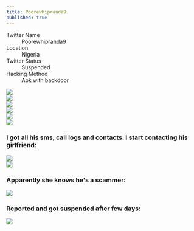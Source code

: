 ```yaml
---
title: Poorewhipranda9
published: true
---
```


<dl>
<dt>Twitter Name</dt>
<dd>Poorewhipranda9</dd>
<dt>Location</dt>
<dd>Nigeria</dd>
<dt>Twitter Status</dt>
<dd>Suspended</dd>
<dt>Hacking Method</dt>
<dd>Apk with backdoor</dd>
</dl>

![](/assets/images/Poorewhipranda9/Poorewhipranda9%20-%201.png)  
![](/assets/images/Poorewhipranda9/Poorewhipranda9%20-%202.png)  
![](/assets/images/Poorewhipranda9/Poorewhipranda9%20-%203.png)  
![](/assets/images/Poorewhipranda9/Poorewhipranda9%20-%204.png)  
![](/assets/images/Poorewhipranda9/Poorewhipranda9%20-%205.png)  
![](/assets/images/Poorewhipranda9/Poorewhipranda9%20-%206.png)  

### I got all his sms, call logs and contacts. I start contacting his girlfriend:  

![](/assets/images/Poorewhipranda9/Poorewhipranda9_gf1.png)  
![](/assets/images/Poorewhipranda9/Poorewhipranda9_gf2.png)  

### Apparently she knows he's a scammer:  

![](/assets/images/Poorewhipranda9/Poorewhipranda9_gf3.png)  

### Reported and got suspended after few days:

![](/assets/images/Poorewhipranda9/Poorewhipranda9_banned.png)  
